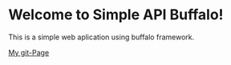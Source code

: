 # Welcome to Simple API Buffalo!

This is a simple web aplication using buffalo framework.


[My git-Page](https://sergiodii.github.io/)
